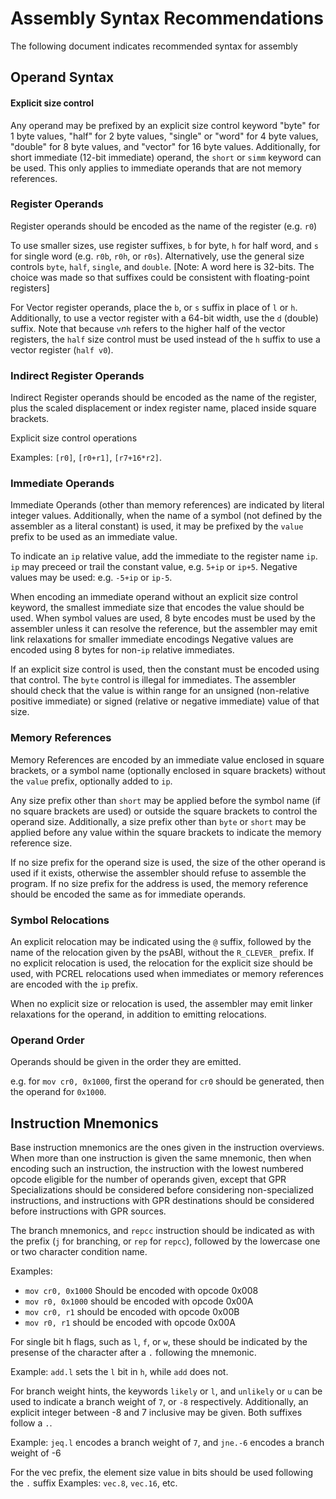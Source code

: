 # Assembly Syntax Recommendations

The following document indicates recommended syntax for assembly

## Operand Syntax

#### Explicit size control

Any operand may be prefixed by an explicit size control keyword "byte" for 1 byte values,
"half" for 2 byte values, "single" or "word" for 4 byte values, "double" for 8 byte values, and "vector" for 16 byte values.
Additionally, for short immediate (12-bit immediate) operand, the `short` or `simm` keyword can be used. 
This only applies to immediate operands that are not memory references.

### Register Operands

Register operands should be encoded as the name of the register (e.g. `r0`)

To use smaller sizes, use register suffixes, `b` for byte, `h` for half word, and `s` for single word (e.g. `r0b`, `r0h`, or `r0s`). Alternatively, use the general size controls `byte`, `half`, `single`, and `double`.
[Note: A word here is 32-bits. The choice was made so that suffixes could be consistent with floating-point registers]

For Vector register operands, place the `b`, or `s` suffix in place of `l` or `h`. Additionally, to use a vector register with a 64-bit width, use the `d` (double) suffix. Note that because `v`*n*`h` refers to the higher half of the vector registers, the `half` size control must be used instead of the `h` suffix to use a vector register (`half v0`). 

### Indirect Register Operands

Indirect Register operands should be encoded as the name of the register, plus the scaled displacement or index register name, placed inside square brackets. 

Explicit size control operations

Examples: `[r0]`, `[r0+r1]`, `[r7+16*r2]`.

### Immediate Operands

Immediate Operands (other than memory references) are indicated by literal integer values. 
Additionally, when the name of a symbol (not defined by the assembler as a literal constant) is used, it may be prefixed by the `value` prefix to be used as an immediate value.

To indicate an `ip` relative value, add the immediate to the register name `ip`. `ip` may preceed or trail the constant value, e.g. `5+ip` or `ip+5`. Negative values may be used: e.g. `-5+ip` or `ip-5`. 


When encoding an immediate operand without an explicit size control keyword, the smallest immediate size that encodes the value should be used. When symbol values are used, 8 byte encodes must be used by the assembler unless it can resolve the reference, but the assembler may emit link relaxations for smaller immediate encodings
Negative values are encoded using 8 bytes for non-`ip` relative immediates.

If an explicit size control is used, then the constant must be encoded using that control. The `byte` control is illegal for immediates. 
The assembler should check that the value is within range for an unsigned (non-relative positive immediate) or signed (relative or negative immediate) value of that size.

### Memory References

Memory References are encoded by an immediate value enclosed in square brackets, or a symbol name (optionally enclosed in square brackets) without the `value` prefix, optionally added to `ip`. 

Any size prefix other than `short` may be applied before the symbol name (if no square brackets are used) or outside the square brackets to control the operand size. Additionally, a size prefix other than `byte` or `short` may be applied before any value within the square brackets to indicate the memory reference size.

If no size prefix for the operand size is used, the size of the other operand is used if it exists, otherwise the assembler should refuse to assemble the program. If no size prefix for the address is used, the memory reference should be encoded the same as for immediate operands.

### Symbol Relocations

An explicit relocation may be indicated using the `@` suffix, followed by the name of the relocation given by the psABI, without the `R_CLEVER_` prefix. 
If no explicit relocation is used, the relocation for the explicit size should be used, with PCREL relocations used when immediates or memory references are encoded with the `ip` prefix. 

When no explicit size or relocation is used, the assembler may emit linker relaxations for the operand, in addition to emitting relocations.

### Operand Order

Operands should be given in the order they are emitted.

e.g. for `mov cr0, 0x1000`, first the operand for `cr0` should be generated, then the operand for `0x1000`. 

## Instruction Mnemonics

Base instruction mnemonics are the ones given in the instruction overviews.
When more than one instruction is given the same mnemonic, then when encoding such an instruction, the instruction with the lowest numbered opcode eligible for the number of operands given, except that GPR Specializations should be considered before considering non-specialized instructions, and instructions with GPR destinations should be considered before instructions with GPR sources.

The branch mnemonics, and `repcc` instruction should be indicated as with the prefix (`j` for branching, or `rep` for `repcc`), followed by the lowercase one or two character condition name.

Examples:
- `mov cr0, 0x1000` Should be encoded with opcode 0x008
- `mov r0, 0x1000` should be encoded with opcode 0x00A
- `mov cr0, r1` should be encoded with opcode 0x00B
- `mov r0, r1` should be encoded with opcode 0x00A


For single bit h flags, such as `l`, `f`, or `w`, these should be indicated by the presense of the character after a `.` following the mnemonic.

Example: `add.l` sets the `l` bit in `h`, while `add` does not.

For branch weight hints, the keywords `likely` or `l`, and `unlikely` or `u` can be used to indicate a branch weight of `7`, or `-8` respectively. Additionally, an explicit integer between -8 and 7 inclusive may be given. Both suffixes follow a `.`.

Example: `jeq.l` encodes a branch weight of `7`, and `jne.-6` encodes a branch weight of -6

For the vec prefix, the element size value in bits should be used following the `.` suffix
Examples: `vec.8`, `vec.16`, etc.
